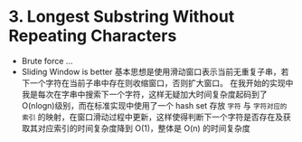 # 3. Longest Substring Without Repeating Characters

* Brute force
...
* Sliding Window is better
基本思想是使用滑动窗口表示当前无重复子串，若下一个字符在当前子串中存在则收缩窗口，否则扩大窗口。
在我开始的实现中我是每次在字串中搜索下一个字符，这样无疑加大时间复杂度起码到了O(nlogn)级别，而在标准实现中使用了一个 hash set 存放 ``字符`` 与 ``字符对应的索引`` 的映射，在窗口滑动过程中更新，这样使得判断下一个字符是否存在及获取其对应索引的时间复杂度降到 O(1)，整体是 O(n) 的时间复杂度